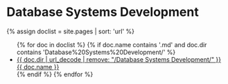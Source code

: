 # Database Systems Development

{% assign doclist = site.pages | sort: 'url'  %}
<ul>
   {% for doc in doclist %}
        {% if doc.name contains '.md' and doc.dir contains 'Database%20Systems%20Development/' %}
            <li><a href="{{ site.baseurl }}{{ doc.url }}">{{ doc.dir | url_decode | remove: "/Database Systems Development/" }}{{ doc.name }}</a></li>
        {% endif %}
    {% endfor %}
</ul>